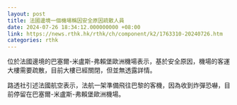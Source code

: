 ```yaml
---
layout: post
title: 法國邊境一個機場稱因安全原因疏散人員
date: 2024-07-26 18:34:12.000000000 +08:00
link: https://news.rthk.hk/rthk/ch/component/k2/1763310-20240726.htm
categories: rthk
---
```


位於法國邊境的巴塞爾-米盧斯-弗賴堡歐洲機場表示，基於安全原因，機場的客運大樓需要疏散，目前大樓已經關閉，但並無透露詳情。

路透社引述法國航空表示，法航一架準備飛往巴黎的客機，因為收到炸彈恐嚇，目前停留在巴塞爾-米盧斯-弗賴堡歐洲機場。
